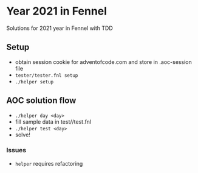 # Year 2021 in Fennel

Solutions for 2021 year in Fennel with TDD

## Setup

- obtain session cookie for adventofcode.com and store in .aoc-session file
- `tester/tester.fnl setup`
- `./helper setup`

## AOC solution flow

- `./helper day <day>`
- fill sample data in test/<day>/test.fnl
- `./helper test <day>`
- solve!

### Issues

- `helper` requires refactoring
